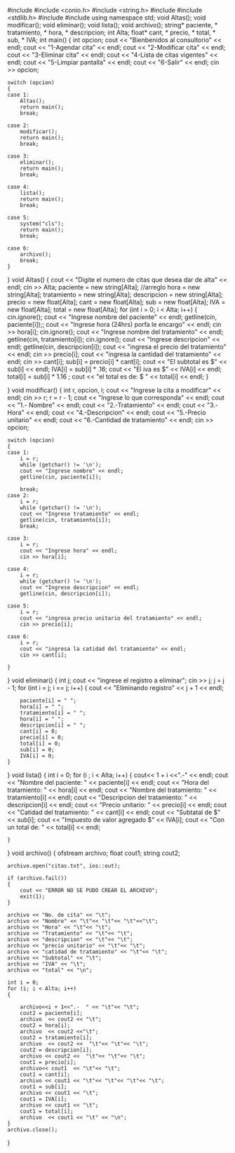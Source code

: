 #include <iostream>
#include <conio.h>
#include <string.h>
#include <string>
#include <stdlib.h>
#include <vector>
#include <fstream>
using namespace std;
void Altas();
void modificar();
void eliminar();
void lista();
void archivo();
string* paciente, * tratamiento, * hora, * descripcion;
int Alta;
float* cant, * precio, * total, * sub, * IVA;
int main()
{
	int opcion;
	cout << "Bienbenidos al consultorio" << endl;
	cout << "1-Agendar cita" << endl;
	cout << "2-Modificar cita" << endl;
	cout << "3-Eliminar cita" << endl;
	cout << "4-Lista de citas vigentes" << endl;
	cout << "5-Limpiar pantalla" << endl;
	cout << "6-Salir" << endl;
	cin >> opcion;

	switch (opcion)
	{
	case 1:
		Altas();
		return main();
		break;

	case 2:
		modificar();
		return main();
		break;

	case 3:
		eliminar();
		return main();
		break;

	case 4:
		lista();
		return main();
		break;

	case 5:
		system("cls");
		return main();
		break;

	case 6:
		archivo();
		break;
	}
}
void Altas()
{
	cout << "Digite el numero de citas que desea dar de alta" << endl;
	cin >> Alta;
	paciente = new string[Alta]; //arreglo
	hora = new string[Alta];
	tratamiento = new string[Alta];
	descripcion = new string[Alta];
	precio = new float[Alta];
	cant = new float[Alta];
	sub = new float[Alta];
	IVA = new float[Alta];
	total = new float[Alta];
	for (int i = 0; i < Alta; i++)
	{
		cin.ignore();
		cout << "Ingrese nombre del paciente" << endl;
		getline(cin, paciente[i]);;
		cout << "Ingrese hora (24hrs) porfa le encargo" << endl;
		cin >> hora[i];
		cin.ignore();
		cout << "Ingrese nombre del tratamiento" << endl;
		getline(cin, tratamiento[i]);
		cin.ignore();
		cout << "Ingrese descripcion" << endl;
		getline(cin, descripcion[i]);
		cout << "ingresa el precio del tratamiento" << endl;
		cin >> precio[i];
		cout << "ingresa la cantidad del tratamiento" << endl;
		cin >> cant[i];
		sub[i] = precio[i] * cant[i];
		cout << "El subtotal es $" << sub[i] << endl;
		IVA[i] = sub[i] * .16;
		cout << "El iva es $" << IVA[i] << endl;
		total[i] = sub[i] * 1.16 ;
		cout << "el total es de: $ " << total[i] << endl;
	}

}
void modificar()
{
	int r, opcion, i;
	cout << "Ingrese la cita a modificar" << endl;
	cin >> r;
	r = r - 1;
	cout << "Ingrese lo que corresponda" << endl;
	cout << "1.- Nombre" << endl;
	cout << "2.-Tratamiento" << endl;
	cout << "3.-Hora" << endl;
	cout << "4.-Descripcion" << endl;
	cout << "5.-Precio unitario" << endl;
	cout << "6.-Cantidad de tratamiento" << endl;
	cin >> opcion;

	switch (opcion)
	{
	case 1:
		i = r;
		while (getchar() != '\n');
		cout << "Ingrese nombre" << endl;
		getline(cin, paciente[i]);

		break;
	case 2:
		i = r;
		while (getchar() != '\n');
		cout << "Ingrese tratamiento" << endl;
		getline(cin, tratamiento[i]);
		break;

	case 3:
		i = r;
		cout << "Ingrese hora" << endl;
		cin >> hora[i];

	case 4:
		i = r;
		while (getchar() != '\n');
		cout << "Ingrese descripcion" << endl;
		getline(cin, descripcion[i]);

	case 5:
		i = r;
		cout << "ingresa precio unitario del tratamiento" << endl;
		cin >> precio[i];

	case 6:
		i = r;
		cout << "ingresa la catidad del tratamiento" << endl;
		cin >> cant[i];

	}
}
void eliminar()
{
	int j;
	cout << "ingrese el  registro a eliminar";
	cin >> j;
	j = j - 1;
	for (int i = j; i == j; i++)
	{
		cout << "Eliminando registro" << j + 1 << endl;

		paciente[i] = " ";
		hora[i] = " ";
		tratamiento[i] = " ";
		hora[i] = " ";
		descripcion[i] = " ";
		cant[i] = 0;
		precio[i] = 0;
		total[i] = 0;
		sub[i] = 0;
		IVA[i] = 0;
	}
}
void lista()
{
	int i = 0;
	for (i ; i < Alta; i++)
	{
		cout<< 1 + i <<".-" << endl;
		cout << "Nombre del paciente: " << paciente[i] << endl;
		cout << "Hora del tratamiento: " << hora[i] << endl;
		cout << "Nombre del tratamiento: " << tratamiento[i] << endl;
		cout << "Descripcion del tratamiento: " << descripcion[i] << endl;
		cout << "Precio unitario: " << precio[i] << endl;
		cout << "Catidad del tratamiento: " << cant[i] << endl;
		cout << "Subtatal de $" << sub[i];
		cout << "Impuesto de valor agregado $" << IVA[i];
		cout << "Con un total de: " << total[i] << endl;
		
	}
}
void archivo()
{
	ofstream archivo;
	float cout1;
	string cout2;


	archivo.open("citas.txt", ios::out);

	if (archivo.fail())
	{
		cout << "ERROR NO SE PUDO CREAR EL ARCHIVO";
		exit(1);
	}

	archivo << "No. de cita" << "\t";
	archivo << "Nombre" << "\t"<< "\t"<< "\t"<<"\t";
	archivo << "Hora" << "\t"<< "\t";
	archivo << "Tratamiento" << "\t"<< "\t";
	archivo << "descripcion" << "\t"<< "\t";
	archivo << "precio unitario" << "\t"<< "\t";
	archivo << "catidad de tratamiento" << "\t"<< "\t";
	archivo << "Subtotal" << "\t";
	archivo << "IVA" << "\t";
	archivo << "total" << "\n";

	int i = 0;
	for (i; i < Alta; i++)
	{
	
		archivo<<i + 1<<".-  " << "\t"<< "\t";
		cout2 = paciente[i];
		archivo  << cout2 << "\t";
		cout2 = hora[i];
		archivo  << cout2 <<"\t";
		cout2 = tratamiento[i];
		archivo  << cout2 <<  "\t"<< "\t"<< "\t";
		cout2 = descripcion[i];
		archivo << cout2 <<  "\t"<< "\t"<< "\t";
		cout1 = precio[i];
		archivo<< cout1  << "\t"<< "\t";
		cout1 = cant[i];
		archivo << cout1 << "\t"<< "\t"<< "\t"<< "\t";
		cout1 = sub[i];
		archivo << cout1 << "\t";
		cout1 = IVA[i];
		archivo << cout1 << "\t";
		cout1 = total[i];
		archivo  << cout1 << "\t" << "\n";
	}
	archivo.close();
}
